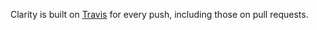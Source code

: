Clarity is built on [Travis](https://travis-ci.org/vmware/clarity) for every push, including those on pull requests.